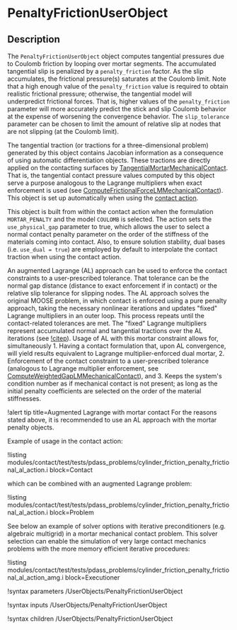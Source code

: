 # PenaltyFrictionUserObject

## Description

The `PenaltyFrictionUserObject` object computes tangential pressures due
to Coulomb friction by looping over mortar segments. The accumulated tangential
slip is penalized by a `penalty_friction` factor. As the slip accumulates, the
frictional pressure(s) saturates at the Coulomb limit. Note that a high enough
value of the `penalty_friction` value is required to obtain realistic frictional
pressure; otherwise, the tangential model will underpredict frictional forces. That is,
higher values of the `penalty_friction` parameter will more accurately predict the stick
and slip Coulomb behavior at the expense of worsening the convergence behavior. The
`slip_tolerance` parameter can be chosen to limit the amount of relative slip
at nodes that are not slipping (at the Coulomb limit).

The tangential traction (or tractions for a three-dimensional problem) generated
by this object contains Jacobian information as a consequence of using automatic
differentiation objects. These tractions are directly applied on the contacting
surfaces by [TangentialMortarMechanicalContact](/TangentialMortarMechanicalContact.md).
That is, the tangential contact pressure values computed by this object serve a purpose
analogous to the Lagrange multipliers when exact enforcement is used
(see [ComputeFrictionalForceLMMechanicalContact](/ComputeFrictionalForceLMMechanicalContact.md)).
This object is set up automatically when using the [contact action](/ContactAction.md).

This object is built from within the contact action when the formulation `MORTAR_PENALTY` and
the model `COULOMB` is selected. The action sets the `use_physical_gap` parameter to true,
which allows the user to select a normal contact penalty parameter on the order of the
stiffness of the materials coming into contact. Also, to ensure solution stability, dual bases
(i.e. `use_dual = true`) are employed by default to interpolate the contact traction
when using the contact action.

An augmented Lagrange (AL) approach can be used to enforce the contact constraints to a user-prescribed
tolerance. That tolerance can be the normal gap distance (distance to exact enforcement if in contact) or
the relative slip tolerance for slipping nodes. The AL approach solves the original MOOSE problem,
in which contact is enforced using a pure penalty approach, taking the necessary nonlinear iterations
and updates "fixed" Lagrange multipliers in an outer loop. This
process repeats until the contact-related tolerances are met. The "fixed" Lagrange multipliers represent
accumulated normal and tangential tractions over the AL iterations (see [!citep](wriggers2006computational)).
Usage of AL with this mortar constraint allows for, simultaneously 1. Having a contact formulation that, upon AL convergence, will yield results equivalent to Lagrange multiplier-enforced dual mortar,
2. Enforcement of the contact constraint to a user-prescribed tolerance (analogous to Lagrange multiplier
enforcement, see [ComputeWeightedGapLMMechanicalContact](/ComputeWeightedGapLMMechanicalContact.md)), and 3. Keeps
the system's condition number as if mechanical contact is not present; as long as the initial penalty coefficients are
selected on the order of the material stiffnesses.

!alert tip title=Augmented Lagrange with mortar contact
For the reasons stated above, it is recommended to use an AL approach with the mortar penalty objects.

Example of usage in the contact action:

!listing modules/contact/test/tests/pdass_problems/cylinder_friction_penalty_frictional_al_action.i block=Contact

which can be combined with an augmented Lagrange problem:

!listing modules/contact/test/tests/pdass_problems/cylinder_friction_penalty_frictional_al_action.i block=Problem

See below an example of solver options with iterative preconditioners (e.g. algebraic multigrid) in a mortar
mechanical contact problem. This solver selection can enable the simulation of very large contact mechanics problems with the more memory efficient iterative procedures:

!listing modules/contact/test/tests/pdass_problems/cylinder_friction_penalty_frictional_al_action_amg.i block=Executioner


!syntax parameters /UserObjects/PenaltyFrictionUserObject

!syntax inputs /UserObjects/PenaltyFrictionUserObject

!syntax children /UserObjects/PenaltyFrictionUserObject
